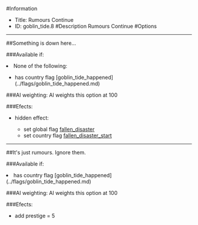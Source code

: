 #Information
 - Title: Rumours Continue
 - ID: goblin_tide.8
#Description
Rumours Continue
#Options

___
##Something is down here...

###Available if:
<li>None of the following:</li><ul><li>has country flag [goblin_tide_happened](../flags/goblin_tide_happened.md)</li></ul>

###AI weighting:
AI weights this option at 100


###Efects:<ul><li>hidden effect:</li><ul><li>set global flag [fallen_disaster](../flags/fallen_disaster.md)</li><li>set country flag [fallen_disaster_start](../flags/fallen_disaster_start.md)</li></ul></ul>

___
##It's just rumours. Ignore them.

###Available if:
<li>has country flag [goblin_tide_happened](../flags/goblin_tide_happened.md)</li>

###AI weighting:
AI weights this option at 100


###Efects:<ul><li>add prestige = 5</li></ul>
